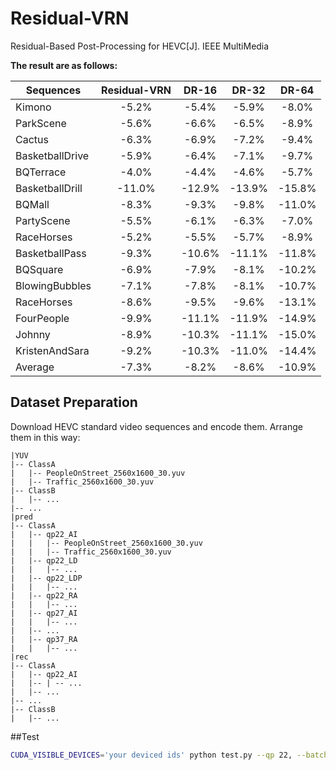 # Residual-VRN
Residual-Based Post-Processing for HEVC[J]. IEEE MultiMedia

**The result are as follows:**

| Sequences       | Residual-VRN  | DR-16 | DR-32 | DR-64 |
| ---             | :------:      | :---: | :---: | :---: |  
|Kimono           |         -5.2% | -5.4% |  -5.9%|-8.0%  |
|ParkScene        |         -5.6% | -6.6% |  -6.5%|-8.9%  |
|Cactus           |         -6.3% | -6.9% |  -7.2%|-9.4%  |
|BasketballDrive  |         -5.9% | -6.4% |  -7.1%|-9.7%  |
|BQTerrace        |         -4.0% | -4.4% |  -4.6%|-5.7%  |
|BasketballDrill  |        -11.0% | -12.9%| -13.9%|-15.8% |
|BQMall           |         -8.3% | -9.3% |  -9.8%|-11.0% |
|PartyScene       |         -5.5% | -6.1% |  -6.3%|-7.0%  |
|RaceHorses       |         -5.2% | -5.5% |  -5.7%|-8.9%  |
|BasketballPass   |         -9.3% | -10.6%| -11.1%|-11.8% |
|BQSquare         |         -6.9% | -7.9% |  -8.1%|-10.2% |
|BlowingBubbles   |         -7.1% | -7.8% |  -8.1%|-10.7% |
|RaceHorses       |         -8.6% | -9.5% |  -9.6%|-13.1% |
|FourPeople       |         -9.9% | -11.1%| -11.9%|-14.9% |
|Johnny           |         -8.9% | -10.3%| -11.1%|-15.0% |
|KristenAndSara   |         -9.2% | -10.3%| -11.0%|-14.4% |
|Average          |         -7.3% | -8.2% | -8.6% |-10.9% |

## Dataset Preparation
Download HEVC standard video sequences and encode them.
Arrange them in this way:
```
|YUV
|-- ClassA
|   |-- PeopleOnStreet_2560x1600_30.yuv
|   |-- Traffic_2560x1600_30.yuv
|-- ClassB
|   |-- ...
|-- ...
|pred
|-- ClassA
|   |-- qp22_AI
|   |   |-- PeopleOnStreet_2560x1600_30.yuv
|   |   |-- Traffic_2560x1600_30.yuv
|   |-- qp22_LD
|   |   |-- ...
|   |-- qp22_LDP
|   |   |-- ...
|   |-- qp22_RA
|   |   |-- ...
|   |-- qp27_AI
|   |   |-- ...
|   |-- ...
|   |-- qp37_RA
|   |   |-- ...
|rec
|-- ClassA
|   |-- qp22_AI
|   |-- | -- ...
|   |-- ...
|-- ...
|-- ClassB
|   |-- ...
```

##Test
```bash
CUDA_VISIBLE_DEVICES='your deviced ids' python test.py --qp 22, --batch_size 4 --Class A,
```





  
